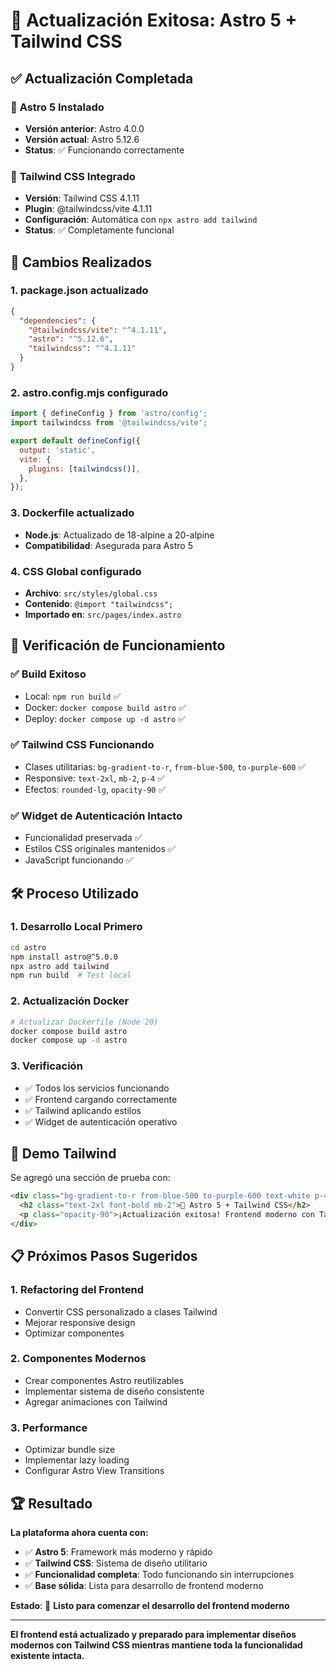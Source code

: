 # 🎉 Actualización Exitosa: Astro 5 + Tailwind CSS

## ✅ **Actualización Completada**

### 🚀 **Astro 5 Instalado**
- **Versión anterior**: Astro 4.0.0
- **Versión actual**: Astro 5.12.6
- **Status**: ✅ Funcionando correctamente

### 🎨 **Tailwind CSS Integrado**
- **Versión**: Tailwind CSS 4.1.11
- **Plugin**: @tailwindcss/vite 4.1.11
- **Configuración**: Automática con `npx astro add tailwind`
- **Status**: ✅ Completamente funcional

## 🔧 **Cambios Realizados**

### 1. **package.json actualizado**
```json
{
  "dependencies": {
    "@tailwindcss/vite": "^4.1.11",
    "astro": "^5.12.6",
    "tailwindcss": "^4.1.11"
  }
}
```

### 2. **astro.config.mjs configurado**
```javascript
import { defineConfig } from 'astro/config';
import tailwindcss from '@tailwindcss/vite';

export default defineConfig({
  output: 'static',
  vite: {
    plugins: [tailwindcss()],
  },
});
```

### 3. **Dockerfile actualizado**
- **Node.js**: Actualizado de 18-alpine a 20-alpine
- **Compatibilidad**: Asegurada para Astro 5

### 4. **CSS Global configurado**
- **Archivo**: `src/styles/global.css`
- **Contenido**: `@import "tailwindcss";`
- **Importado en**: `src/pages/index.astro`

## 🎯 **Verificación de Funcionamiento**

### ✅ **Build Exitoso**
- Local: `npm run build` ✅
- Docker: `docker compose build astro` ✅
- Deploy: `docker compose up -d astro` ✅

### ✅ **Tailwind CSS Funcionando**
- Clases utilitarias: `bg-gradient-to-r`, `from-blue-500`, `to-purple-600` ✅
- Responsive: `text-2xl`, `mb-2`, `p-4` ✅
- Efectos: `rounded-lg`, `opacity-90` ✅

### ✅ **Widget de Autenticación Intacto**
- Funcionalidad preservada ✅
- Estilos CSS originales mantenidos ✅
- JavaScript funcionando ✅

## 🛠️ **Proceso Utilizado**

### 1. **Desarrollo Local Primero**
```bash
cd astro
npm install astro@^5.0.0
npx astro add tailwind
npm run build  # Test local
```

### 2. **Actualización Docker**
```bash
# Actualizar Dockerfile (Node 20)
docker compose build astro
docker compose up -d astro
```

### 3. **Verificación**
- ✅ Todos los servicios funcionando
- ✅ Frontend cargando correctamente
- ✅ Tailwind aplicando estilos
- ✅ Widget de autenticación operativo

## 🎨 **Demo Tailwind**

Se agregó una sección de prueba con:
```html
<div class="bg-gradient-to-r from-blue-500 to-purple-600 text-white p-4 rounded-lg mb-8 text-center">
  <h2 class="text-2xl font-bold mb-2">🎉 Astro 5 + Tailwind CSS</h2>
  <p class="opacity-90">¡Actualización exitosa! Frontend moderno con Tailwind CSS funcionando.</p>
</div>
```

## 📋 **Próximos Pasos Sugeridos**

### 1. **Refactoring del Frontend**
- Convertir CSS personalizado a clases Tailwind
- Mejorar responsive design
- Optimizar componentes

### 2. **Componentes Modernos**
- Crear componentes Astro reutilizables
- Implementar sistema de diseño consistente
- Agregar animaciones con Tailwind

### 3. **Performance**
- Optimizar bundle size
- Implementar lazy loading
- Configurar Astro View Transitions

## 🏆 **Resultado**

**La plataforma ahora cuenta con:**
- ✅ **Astro 5**: Framework más moderno y rápido
- ✅ **Tailwind CSS**: Sistema de diseño utilitario
- ✅ **Funcionalidad completa**: Todo funcionando sin interrupciones
- ✅ **Base sólida**: Lista para desarrollo de frontend moderno

**Estado**: 🎯 **Listo para comenzar el desarrollo del frontend moderno**

---

**El frontend está actualizado y preparado para implementar diseños modernos con Tailwind CSS mientras mantiene toda la funcionalidad existente intacta.**
